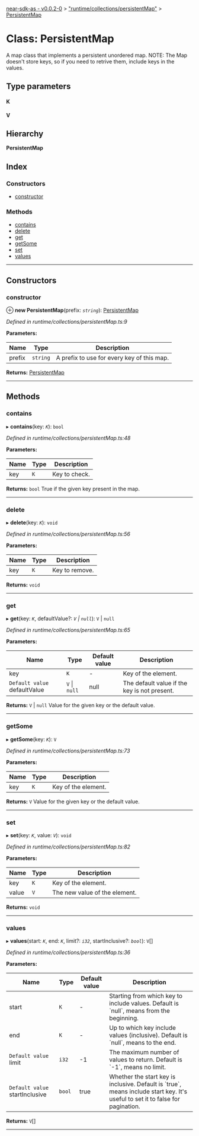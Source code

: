 [near-sdk-as - v0.0.2-0](../README.md) > ["runtime/collections/persistentMap"](../modules/_runtime_collections_persistentmap_.md) > [PersistentMap](../classes/_runtime_collections_persistentmap_.persistentmap.md)

# Class: PersistentMap

A map class that implements a persistent unordered map. NOTE: The Map doesn't store keys, so if you need to retrive them, include keys in the values.

## Type parameters
#### K 
#### V 
## Hierarchy

**PersistentMap**

## Index

### Constructors

* [constructor](_runtime_collections_persistentmap_.persistentmap.md#constructor)

### Methods

* [contains](_runtime_collections_persistentmap_.persistentmap.md#contains)
* [delete](_runtime_collections_persistentmap_.persistentmap.md#delete)
* [get](_runtime_collections_persistentmap_.persistentmap.md#get)
* [getSome](_runtime_collections_persistentmap_.persistentmap.md#getsome)
* [set](_runtime_collections_persistentmap_.persistentmap.md#set)
* [values](_runtime_collections_persistentmap_.persistentmap.md#values)

---

## Constructors

<a id="constructor"></a>

###  constructor

⊕ **new PersistentMap**(prefix: *`string`*): [PersistentMap](_runtime_collections_persistentmap_.persistentmap.md)

*Defined in runtime/collections/persistentMap.ts:9*

**Parameters:**

| Name | Type | Description |
| ------ | ------ | ------ |
| prefix | `string` |  A prefix to use for every key of this map. |

**Returns:** [PersistentMap](_runtime_collections_persistentmap_.persistentmap.md)

___

## Methods

<a id="contains"></a>

###  contains

▸ **contains**(key: *`K`*): `bool`

*Defined in runtime/collections/persistentMap.ts:48*

**Parameters:**

| Name | Type | Description |
| ------ | ------ | ------ |
| key | `K` |  Key to check. |

**Returns:** `bool`
True if the given key present in the map.

___
<a id="delete"></a>

###  delete

▸ **delete**(key: *`K`*): `void`

*Defined in runtime/collections/persistentMap.ts:56*

**Parameters:**

| Name | Type | Description |
| ------ | ------ | ------ |
| key | `K` |  Key to remove. |

**Returns:** `void`

___
<a id="get"></a>

###  get

▸ **get**(key: *`K`*, defaultValue?: *`V` \| `null`*): `V` \| `null`

*Defined in runtime/collections/persistentMap.ts:65*

**Parameters:**

| Name | Type | Default value | Description |
| ------ | ------ | ------ | ------ |
| key | `K` | - |  Key of the element. |
| `Default value` defaultValue | `V` \| `null` |  null |  The default value if the key is not present. |

**Returns:** `V` \| `null`
Value for the given key or the default value.

___
<a id="getsome"></a>

###  getSome

▸ **getSome**(key: *`K`*): `V`

*Defined in runtime/collections/persistentMap.ts:73*

**Parameters:**

| Name | Type | Description |
| ------ | ------ | ------ |
| key | `K` |  Key of the element. |

**Returns:** `V`
Value for the given key or the default value.

___
<a id="set"></a>

###  set

▸ **set**(key: *`K`*, value: *`V`*): `void`

*Defined in runtime/collections/persistentMap.ts:82*

**Parameters:**

| Name | Type | Description |
| ------ | ------ | ------ |
| key | `K` |  Key of the element. |
| value | `V` |  The new value of the element. |

**Returns:** `void`

___
<a id="values"></a>

###  values

▸ **values**(start: *`K`*, end: *`K`*, limit?: *`i32`*, startInclusive?: *`bool`*): `V`[]

*Defined in runtime/collections/persistentMap.ts:36*

**Parameters:**

| Name | Type | Default value | Description |
| ------ | ------ | ------ | ------ |
| start | `K` | - |  Starting from which key to include values. Default is \`null\`, means from the beginning. |
| end | `K` | - |  Up to which key include values (inclusive). Default is \`null\`, means to the end. |
| `Default value` limit | `i32` |  -1 |  The maximum number of values to return. Default is \`-1\`, means no limit. |
| `Default value` startInclusive | `bool` | true |  Whether the start key is inclusive. Default is \`true\`, means include start key. It's useful to set it to false for pagination. |

**Returns:** `V`[]

___

